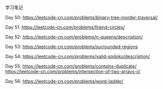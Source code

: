 学习笔记


Day 50:
https://leetcode-cn.com/problems/binary-tree-inorder-traversal/

Day 51:
https://leetcode-cn.com/problems/friend-circles/

Day 52:
https://leetcode-cn.com/problems/n-queens/description/

Day 53:
https://leetcode-cn.com/problems/surrounded-regions

Day 54:
https://leetcode-cn.com/problems/valid-sodoku/description/

Day 55:
https://leetcode-cn.com/problems/contains-duplicate/
https://leetcode-cn.com/problems/intersection-of-two-arrays-ii/

Day 56:
https://leetcode-cn.com/problems/word-ladder/
